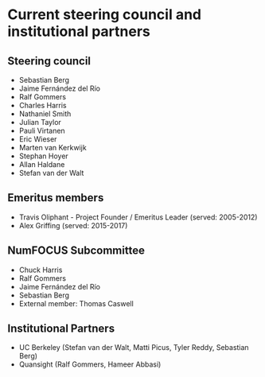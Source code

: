 # Current steering council and institutional partners

## Steering council

- Sebastian Berg
- Jaime Fernández del Río
- Ralf Gommers
- Charles Harris
- Nathaniel Smith
- Julian Taylor
- Pauli Virtanen
- Eric Wieser
- Marten van Kerkwijk
- Stephan Hoyer
- Allan Haldane
- Stefan van der Walt

## Emeritus members

- Travis Oliphant - Project Founder / Emeritus Leader (served: 2005-2012)
- Alex Griffing (served: 2015-2017)

## NumFOCUS Subcommittee

- Chuck Harris
- Ralf Gommers
- Jaime Fernández del Río
- Sebastian Berg
- External member: Thomas Caswell

## Institutional Partners

- UC Berkeley (Stefan van der Walt, Matti Picus, Tyler Reddy, Sebastian Berg)
- Quansight (Ralf Gommers, Hameer Abbasi)
